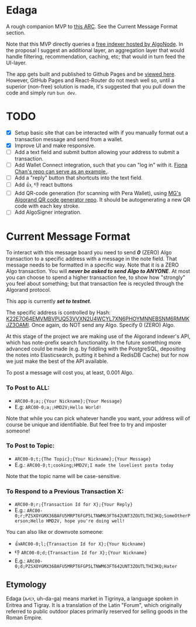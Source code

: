 # Edaga

A rough companion MVP to [this ARC](https://github.com/algorandfoundation/ARCs/issues/86). See the Current Message Format section.

Note that this MVP directly queries a [free indexer hosted by AlgoNode](https://algonode.io/). In the proposal I suggest an additional layer, an aggregation layer that would handle filtering, recommendation, caching, etc; that would in turn feed the UI-layer.

The app gets built and published to Github Pages and be [viewed here](https://hashmapsdata2value.github.io/edaga/). However, GitHub Pages and React-Router do not mesh well so, until a superior (non-free) solution is made, it's suggested that you pull down the code and simply run `bun dev`. 

# TODO

- [x] Setup basic site that can be interacted with if you manually format out a transaction message and send from a wallet. 
- [x] Improve UI and make responsive.
- [ ] Add a text field and submit button allowing your address to submit a transaction.
- [ ] Add Wallet Connect integration, such that you can "log in" with it. [Fiona Chan's repo can serve as an example.](https://github.com/fionnachan/algorand-wallet-walletconnect-redux).
- [ ] Add a "reply" button that shortcuts into the text field.
- [ ] Add 👍, 👎 react buttons
- [ ] Add QR-code generation (for scanning with Pera Wallet), using [MG's Algorand QR code generator repo](https://github.com/emg110/algorand-qrcode). It should be autogenerating a new QR code with each key stroke.
- [ ] Add AlgoSigner integration.

# Current Message Format

To interact with this message board you need to send ***0*** (ZERO) Algo transaction to a specific address with a message in the note field. That message needs to be formatted in a specific way. Note that it is a ZERO Algo transaction. You will ***never be asked to send Algo to ANYONE***. At most you can choose to spend a higher transaction fee, to show how "strongly" you feel about something; but that transaction fee is recycled through the Algorand protocol.

This app is currently ***set to testnet***.

The specific address is controlled by Hash: [K22E7O64EMVMBVPUQ53VVXN2U4WCYL7XN6PHOYMNNEBSNM6RMMKJZ3OAMI](https://testnet.explorer.perawallet.app/address/K22E7O64EMVMBVPUQ53VVXN2U4WCYL7XN6PHOYMNNEBSNM6RMMKJZ3OAMI). Once again, do NOT send any Algo. Specify 0 (ZERO) Algo.

At this stage of the project we are making use of the Algorand indexer's API, which has note-prefix search functionality. In the future something more advanced could be made (e.g. by fiddling with the PostgreSQL, depositing the notes into Elasticsearch, putting it behind a RedisDB Cache) but for now we just make the best of the API available.

To post a message will cost you, at least, 0.001 Algo.

### To Post to ALL:

- `ARC00-0;a;;{Your Nickname};{Your Message}` 
- E.g: `ARC00-0;a;;HMD2V;Hello World!`

Note that while you can pick whatever handle you want, your address will of course be unique and identifiable. 
But feel free to try and imposter someone!

### To Post to Topic:

- `ARC00-0;t;{The Topic};{Your Nickname};{Your Message}`
- E.g.: `ARC00-0;t;cooking;HMD2V;I made the loveliest pasta today`

Note that the topic name will be case-sensitive.

### To Respond to a Previous Transaction X:

- `ARC00-0;r;{Transaction Id for X};{Your Reply}`
- E.g.: `ARC00-0;r;PZSXOYGMX36BAFU5MRPT6FGP5LTNWM63FT642UNT3ZOUTLTHI3KQ;SomeOtherPerson;Hello HMD2V, hope you're doing well!`

You can also like or downvote someone:

- :+1:`ARC00-0;l;{Transaction Id for X};{Your Nickname}`
- :-1: `ARC00-0;d;{Transaction Id for X};{Your Nickname}`
- E.g.: `ARC00-0;d;PZSXOYGMX36BAFU5MRPT6FGP5LTNWM63FT642UNT3ZOUTLTHI3KQ;Hater`

## Etymology
Edaga (እዳጋ, uh-da-ga) means market in Tigrinya, a language spoken in Eritrea and Tigray. It is a translation of the Latin "Forum", which originally referred to public outdoor places primarily reserved for selling goods in the Roman Empire.
